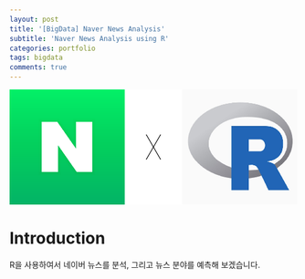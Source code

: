```yaml
---
layout: post
title: '[BigData] Naver News Analysis'
subtitle: 'Naver News Analysis using R'
categories: portfolio
tags: bigdata
comments: true
---
```

![Naver x RStudio](/assets/img/portfolio/portfolio-naver_news_analysis_01.png)

# Introduction

R을 사용하여서 네이버 뉴스를 분석, 그리고 뉴스 분야를 예측해 보겠습니다.